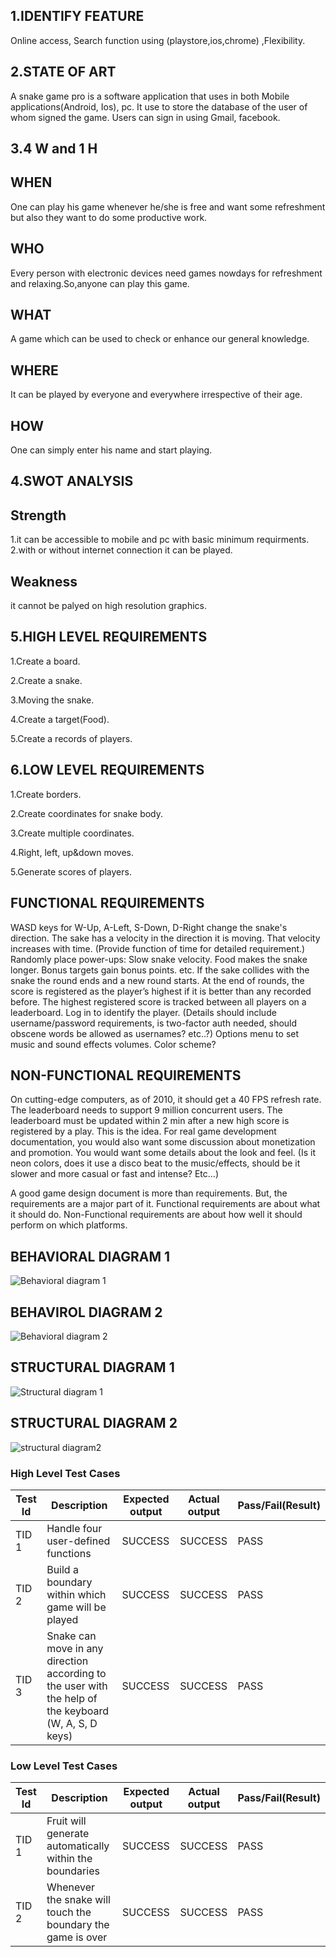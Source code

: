 ## 1.IDENTIFY FEATURE

Online access, Search function using (playstore,ios,chrome) ,Flexibility.

## 2.STATE OF ART

A snake game pro is a software application that uses in both Mobile applications(Android, Ios), pc. It use to store the database of the user of whom signed the game. Users can sign in using Gmail, facebook.

## 3.4 W and 1 H

## WHEN

One can play his game whenever he/she is free and want some refreshment but also they want to do some productive work.

## WHO

Every person with electronic devices need games nowdays for refreshment and relaxing.So,anyone can play this game.

## WHAT

A game which can be used to check or enhance our general knowledge.

## WHERE

It can be played by everyone and everywhere irrespective of their age.

## HOW

One can simply enter his name and start playing.

## 4.SWOT ANALYSIS

## Strength 

1.it can be accessible to mobile and pc with basic minimum requirments.
2.with or without  internet connection it can be played. 

## Weakness  

it cannot be palyed on high resolution graphics.

## 5.HIGH LEVEL REQUIREMENTS

1.Create a board.

2.Create a snake.

3.Moving the snake.

4.Create a target(Food).

5.Create a records of players.

## 6.LOW LEVEL REQUIREMENTS

1.Create borders.

2.Create coordinates for snake body.

3.Create multiple coordinates.

4.Right, left, up&down moves.

5.Generate scores of players.

## FUNCTIONAL REQUIREMENTS

WASD keys for W-Up, A-Left, S-Down, D-Right change the snake's direction.
The sake has a velocity in the direction it is moving. That velocity increases with time. (Provide function of time for detailed requirement.)
Randomly place power-ups:
Slow snake velocity.
Food makes the snake longer.
Bonus targets gain bonus points.
etc.
If the sake collides with the snake the round ends and a new round starts.
At the end of rounds, the score is registered as the player’s highest if it is better than any recorded before. The highest registered score is tracked between all players on a leaderboard.
Log in to identify the player. (Details should include username/password requirements, is two-factor auth needed, should obscene words be allowed as usernames? etc..?)
Options menu to set music and sound effects volumes. Color scheme?

## NON-FUNCTIONAL REQUIREMENTS

On cutting-edge computers, as of 2010, it should get a 40 FPS refresh rate.
The leaderboard needs to support 9 million concurrent users.
The leaderboard must be updated within 2 min after a new high score is registered by a play.
This is the idea. For real game development documentation, you would also want some discussion about monetization and promotion. You would want some details about the look and feel. (Is it neon colors, does it use a disco beat to the music/effects, should be it slower and more casual or fast and intense? Etc…)

A good game design document is more than requirements. But, the requirements are a major part of it. Functional requirements are about what it should do. Non-Functional requirements are about how well it should perform on which platforms.


## BEHAVIORAL DIAGRAM 1
![Behavioral diagram 1](https://user-images.githubusercontent.com/94282195/143449513-fa587d41-7679-44ec-8582-82baf46b6f4e.png)


## BEHAVIROL DIAGRAM 2
![Behavioral diagram 2](https://user-images.githubusercontent.com/94282195/143449613-dc0a0cca-cd1a-4405-ae2f-8e640837a8db.png)


## STRUCTURAL DIAGRAM 1
![Structural diagram 1](https://user-images.githubusercontent.com/94282195/143449730-3251c2b5-688f-43af-9517-b45475804048.jpg)


## STRUCTURAL DIAGRAM 2
![structural diagram2](https://user-images.githubusercontent.com/94282195/143449824-1fd57620-6e32-4a83-bd7b-2c0ec85ff6e7.png)

### High Level Test Cases
| Test Id |	Description |	Expected output |	Actual output |	Pass/Fail(Result) |
|-------|----------------|---------|------|------|
| TID 1 | Handle four user-defined functions| SUCCESS |	SUCCESS |	PASS 
| TID 2 | Build a boundary within which game will be played|	SUCCESS	| SUCCESS	 | PASS
| TID 3	| Snake can move in any direction according to the user with the help of the keyboard (W, A, S, D keys) |	SUCCESS |	SUCCESS	|PASS

### Low Level Test Cases
| Test Id |	Description |	Expected output |	Actual output |	Pass/Fail(Result) |
|------|------|------|------|------|
| TID 1 |Fruit will generate automatically within the boundaries | SUCCESS | SUCCESS | PASS 
| TID 2 |Whenever the snake will touch the boundary the game is over | SUCCESS | SUCCESS |  PASS




